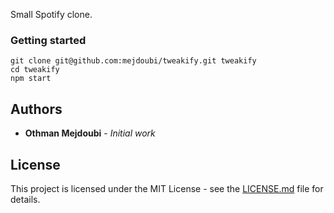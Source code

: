 Small Spotify clone.

### Getting started

```
git clone git@github.com:mejdoubi/tweakify.git tweakify
cd tweakify
npm start
```

## Authors

- **Othman Mejdoubi** - _Initial work_

## License

This project is licensed under the MIT License - see the [LICENSE.md](LICENSE.md) file for details.
